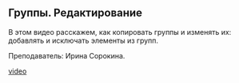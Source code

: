## Группы. Редактирование

В этом видео расскажем, как копировать группы и изменять их: добавлять и исключать элементы из групп.

Преподаватель: Ирина Сорокина.

[video](https://player.softculture.cc/embed/online/RVT/RVT_42.17.02_L8-3_Group_Edit)
